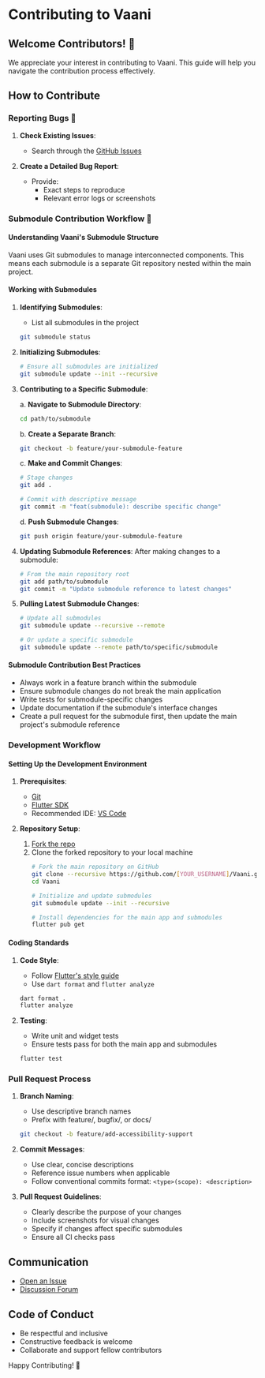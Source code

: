 # Contributing to Vaani

## Welcome Contributors! 🚀

We appreciate your interest in contributing to Vaani. This guide will help you navigate the contribution process effectively.

## How to Contribute

### Reporting Bugs 🐞

1. **Check Existing Issues**: 
   - Search through the [GitHub Issues](https://github.com/Dr-Blank/Vaani/issues)

2. **Create a Detailed Bug Report**:
   - Provide:
     * Exact steps to reproduce
     * Relevant error logs or screenshots

### Submodule Contribution Workflow 🧩

#### Understanding Vaani's Submodule Structure

Vaani uses Git submodules to manage interconnected components. This means each submodule is a separate Git repository nested within the main project.

#### Working with Submodules

1. **Identifying Submodules**:
   - List all submodules in the project
   ```bash
   git submodule status
   ```

2. **Initializing Submodules**:
   ```bash
   # Ensure all submodules are initialized
   git submodule update --init --recursive
   ```

3. **Contributing to a Specific Submodule**:

   a. **Navigate to Submodule Directory**:
      ```bash
      cd path/to/submodule
      ```

   b. **Create a Separate Branch**:
      ```bash
      git checkout -b feature/your-submodule-feature
      ```

   c. **Make and Commit Changes**:
      ```bash
      # Stage changes
      git add .
      
      # Commit with descriptive message
      git commit -m "feat(submodule): describe specific change"
      ```

   d. **Push Submodule Changes**:
      ```bash
      git push origin feature/your-submodule-feature
      ```

4. **Updating Submodule References**:
   After making changes to a submodule:
   ```bash
   # From the main repository root
   git add path/to/submodule
   git commit -m "Update submodule reference to latest changes"
   ```

5. **Pulling Latest Submodule Changes**:
   ```bash
   # Update all submodules
   git submodule update --recursive --remote
   
   # Or update a specific submodule
   git submodule update --remote path/to/specific/submodule
   ```

#### Submodule Contribution Best Practices

- Always work in a feature branch within the submodule
- Ensure submodule changes do not break the main application
- Write tests for submodule-specific changes
- Update documentation if the submodule's interface changes
- Create a pull request for the submodule first, then update the main project's submodule reference

### Development Workflow

#### Setting Up the Development Environment

1. **Prerequisites**:
   - [Git](https://git-scm.com/)
   - [Flutter SDK](https://flutter.dev/)
   - Recommended IDE: [VS Code](https://code.visualstudio.com/)

2. **Repository Setup**:

   1. [Fork the repo](https://github.com/Dr-Blank/Vaani/fork)
   1. Clone the forked repository to your local machine
      ```bash
      # Fork the main repository on GitHub
      git clone --recursive https://github.com/[YOUR_USERNAME]/Vaani.git
      cd Vaani

      # Initialize and update submodules
      git submodule update --init --recursive

      # Install dependencies for the main app and submodules
      flutter pub get
      ```

#### Coding Standards

1. **Code Style**:
   - Follow [Flutter's style guide](https://dart.dev/guides/language/effective-dart/style)
   - Use `dart format` and `flutter analyze`

   ```bash
   dart format .
   flutter analyze
   ```

2. **Testing**:
   - Write unit and widget tests
   - Ensure tests pass for both the main app and submodules

   ```bash
   flutter test
   ```

### Pull Request Process

1. **Branch Naming**:
   - Use descriptive branch names
   - Prefix with feature/, bugfix/, or docs/

   ```bash
   git checkout -b feature/add-accessibility-support
   ```

2. **Commit Messages**:
   - Use clear, concise descriptions
   - Reference issue numbers when applicable
   - Follow conventional commits format:
     `<type>(scope): <description>`

3. **Pull Request Guidelines**:
   - Clearly describe the purpose of your changes
   - Include screenshots for visual changes
   - Specify if changes affect specific submodules
   - Ensure all CI checks pass

## Communication

* [Open an Issue](https://github.com/Dr-Blank/Vaani/issues)
* [Discussion Forum](https://github.com/Dr-Blank/Vaani/discussions)

## Code of Conduct

* Be respectful and inclusive
* Constructive feedback is welcome
* Collaborate and support fellow contributors

Happy Contributing! 🌟